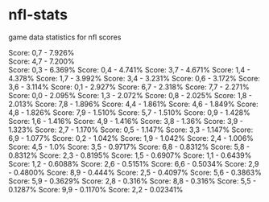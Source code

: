 nfl-stats
=========

game data statistics for nfl scores

Score: 0,7 - 7.926%  
Score: 4,7 - 7.200%  
Score: 0,3 - 6.369%
Score: 0,4 - 4.741%
Score: 3,7 - 4.671%
Score: 1,4 - 4.378%
Score: 1,7 - 3.992%
Score: 3,4 - 3.231%
Score: 0,6 - 3.172%
Score: 3,6 - 3.114%
Score: 0,1 - 2.927%
Score: 6,7 - 2.318%
Score: 7,7 - 2.271%
Score: 0,0 - 2.095%
Score: 1,3 - 2.072%
Score: 0,8 - 2.025%
Score: 1,8 - 2.013%
Score: 7,8 - 1.896%
Score: 4,4 - 1.861%
Score: 4,6 - 1.849%
Score: 4,8 - 1.826%
Score: 7,9 - 1.510%
Score: 5,7 - 1.510%
Score: 0,9 - 1.428%
Score: 1,6 - 1.416%
Score: 4,9 - 1.416%
Score: 3,8 - 1.36%
Score: 3,9 - 1.323%
Score: 2,7 - 1.170%
Score: 0,5 - 1.147%
Score: 3,3 - 1.147%
Score: 6,9 - 1.077%
Score: 0,2 - 1.042%
Score: 1,9 - 1.042%
Score: 2,4 - 1.006%
Score: 4,5 - 1.0%
Score: 3,5 - 0.9717%
Score: 6,8 - 0.8312%
Score: 5,8 - 0.8312%
Score: 2,3 - 0.8195%
Score: 1,5 - 0.6907%
Score: 1,1 - 0.6439%
Score: 1,2 - 0.6088%
Score: 2,6 - 0.5151%
Score: 6,6 - 0.5034%
Score: 2,9 - 0.4800%
Score: 8,9 - 0.444%
Score: 2,5 - 0.4097%
Score: 5,6 - 0.3863%
Score: 5,9 - 0.3629%
Score: 2,8 - 0.316%
Score: 8,8 - 0.316%
Score: 5,5 - 0.1287%
Score: 9,9 - 0.1170%
Score: 2,2 - 0.02341%
